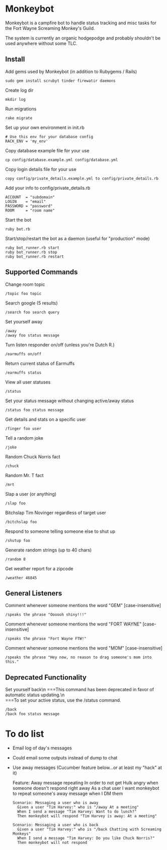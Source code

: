 Monkeybot
===

Monkeybot is a campfire bot to handle status tracking and misc tasks for the Fort Wayne Screaming Monkey's Guild.

The system is currently an organic hodgepodge and probably shouldn't be used anywhere without some TLC.

Install
---

Add gems used by Monkeybot (in addition to Rubygems / Rails)

    sudo gem install scrubyt tinder firewatir daemons

Create log dir

    mkdir log
  
Run migrations

    rake migrate

Set up your own environment in init.rb
    
    # Use this env for your database config
    RACK_ENV = 'my_env'

Copy database example file for your use

    cp config/database.example.yml config/database.yml

Copy login details file for your use

    copy config/private_details.example.yml to config/private_details.rb

Add your info to config/private_details.rb

    ACCOUNT  = "subdomain"
    LOGIN    = "email"
    PASSWORD = "password"
    ROOM     = "room name"
    
Start the bot

    ruby bot.rb

Start/stop/restart the bot as a daemon (useful for "production" mode)

    ruby bot_runner.rb start
    ruby bot_runner.rb stop
    ruby bot_runner.rb restart

Supported Commands
---

Change room topic

    /topic foo topic
  
Search google (5 results)

    /search foo search query
  
Set yourself away

    /away
    /away foo status message
    
Turn listen responder on/off
(unless you're Dutch R.)
	
	/earmuffs on/off
	
Return current status of Earmuffs

	/earmuffs status
  
View all user statuses

    /status
  
Set your status message without changing active/away status

    /status foo status message
  
Get details and stats on a specific user

    /finger foo user
  
Tell a random joke

    /joke
  
Random Chuck Norris fact

    /chuck

Random Mr. T fact

    /mrt
  
Slap a user (or anything)

    /slap foo
    
Bitchslap Tim Novinger regardless of target user

    /bitchslap foo
    
Respond to someone telling someone else to shut up
    
    /shutup foo

Generate random strings (up to 40 chars)

    /random 8

Get weather report for a zipcode

    /weather 46845

General Listeners
---

Comment whenever someone mentions the word "GEM"
[case-insensitive]

    /speaks the phrase "Oooooh shiny!!!"

Comment whenever someone mentions the word "FORT WAYNE"
[case-insensitive]

    /speaks the phrase "Fort Wayne FTW!"
    
Comment whenever someone mentions the word "MOM"
[case-insensitive]

    /speaks the phrase "Hey now, no reason to drag someone's mom into this."
    
Deprecated Functionality
---

Set yourself back\n
===This command has been deprecated in favor of automatic status updating.\n  
===To set your active status, use the /status command.

    /back
    /back foo status message
    
To do list
===

* Email log of day's messages
* Could email some outputs instead of dump to chat
* Use away messages (Cucumber feature below...or at least my "hack" at it)

    Feature: Away message repeating
      In order to not get Hulk angry when someone doesn't respond right away
      As a chat user
      I want monkeybot to repeat someone's away message when I DM them
    
      Scenario: Messaging a user who is away
        Given a user "Tim Harvey:" who is "/away At a meeting"
        When I send a message "Tim Harvey: Want to do lunch?"
        Then monkeybot will respond "Tim Harvey is away: At a meeting"
      
      Scenario: Messaging a user who is back
        Given a user "Tim Harvey:" who is "/back Chatting with Screaming Monkeys"
        When I send a message "Tim Harvey: Do you like Chuck Norris?"
        Then monkeybot will not respond